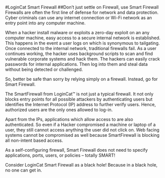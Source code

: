 #LoginCat Smart Firewall
##Don’t just settle on Firewall, use Smart Firewall
<br/>
Firewalls are often the first line of defense for network and data protection. Cyber criminals can use any internet connection or Wi-Fi network as an entry point into any computer machine. 

When a hacker install malware or exploits a zero-day exploit on an
any computer machine, easy access to a secure internal network is established. This happens in the event a user logs on which is synonymous to tailgating. Once connected to the internal network, traditional firewalls fail. As a user continues working, the hacker uses background scripts to scan and find vulnerable corporate systems and hack them. The hackers can easily crack passwords for internal applications. Then log into them and steal data without being detected or challenged.

So, better be safe than sorry by relying simply on a firewall. Instead, go for Smart Firewall.

The SmartFirewall from LoginCat™ is not just a typical firewall. It not only blocks entry points for all possible attackers by authenticating users but identifies the Internet Protocol (IP) address to further verify users. Hence, authorized users are the only ones allowed to log-in.

Apart from the IPs, applications which allow access to are also authenticated. So even if a Hacker compromised a machine or laptop of a user, they still cannot access anything the user did not click on. Web facing systems cannot be compromised as well because SmartFirewall is blocking all non-intent based access.

As a self-configuring firewall, Smart Firewall does not need to specify applications, ports, users, or policies – totally SMART!

Consider LoginCat Smart Firewall as a black hole! Because in a black hole, no one can get in.